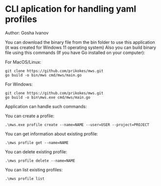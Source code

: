 # CLI aplication for handling yaml profiles

Author: Gosha Ivanov 

You can download the binary file from the bin folder to use this application (it was created for Windows 11 operating system)
Also you can build binary file using this commands (If you have Go installed on your computer): 

For MacOS/Linux: 
```
git clone https://github.com/prikokes/mws.git
go build -o bin/mws cmd/mws/main.go
```
For Windows: 
```
git clone https://github.com/prikokes/mws.git
go build -o bin\mws.exe cmd/mws/main.go
```

Application can handle such commands: 

You can create a profile:
```
.\mws.exe profile create --name=NAME --user=USER --project=PROJECT
```

You can get information about existing profile: 
```
.\mws profile get --name=NAME
```

You can delete existing profile:
```
.\mws profile delete --name=NAME
```

You can list existing profiles: 
```
.\mws profile list
```
